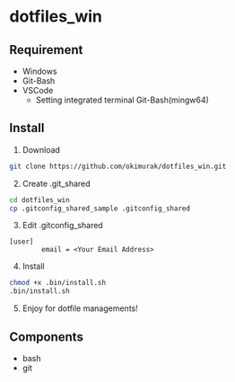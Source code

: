 # dotfiles_win

## Requirement

- Windows
- Git-Bash
- VSCode
  - Setting integrated terminal Git-Bash(mingw64)

## Install

1. Download

```bash
git clone https://github.com/okimurak/dotfiles_win.git
```

2. Create .git_shared

```bash
cd dotfiles_win
cp .gitconfig_shared_sample .gitconfig_shared
```

3. Edit .gitconfig_shared

```
[user]
        email = <Your Email Address>
```

4. Install

```bash
chmod +x .bin/install.sh
.bin/install.sh
```

5. Enjoy for dotfile managements!

## Components

- bash
- git
